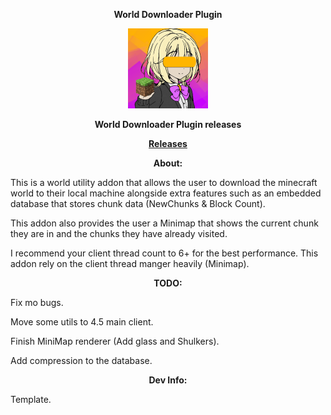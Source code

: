 <p align="center"> <b> World Downloader Plugin </b> </p>

<p align="center">
<img src="chan.png" width="128"/>
</p>

<p align="center"> <b> World Downloader Plugin releases </b> </p>
<p align="center"> <b> <a href="https://github.com/TheReal3rd/Worlddownloader-Plugin/releases"> Releases </a> </b> </p>

<p align="center"> <b> About: </b> </p>
<p> 
This is a world utility addon that allows the user to download the minecraft world to their local machine alongside extra features such 
as an embedded database that stores chunk data (NewChunks & Block Count).

This addon also provides the user a Minimap that shows the current chunk they are in and the chunks they have already visited.

I recommend your client thread count to 6+ for the best performance. This addon rely on the client thread manger heavily (Minimap).
</p>

<p align="center"> <b> TODO: </b> </p>
<p> Fix mo bugs. </p>
<p> Move some utils to 4.5 main client. </p>
<p> Finish MiniMap renderer (Add glass and Shulkers). </p>
<p> Add compression to the database. </p>

<p align="center"> <b> Dev Info: </b> </p>
<p> Template. </p>
